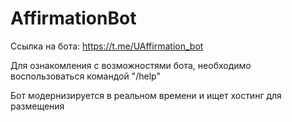 # AffirmationBot
Ссылка на бота: https://t.me/UAffirmation_bot

Для ознакомления с возможностями бота, необходимо воспользоваться командой "/help"

Бот модернизируется в реальном времени и ищет хостинг для размещения

